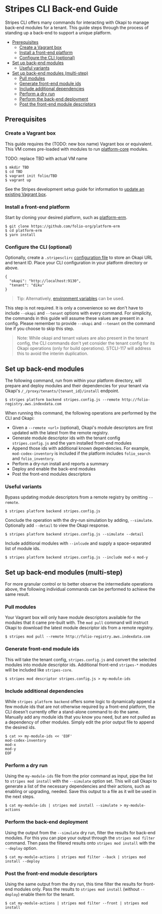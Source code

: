 # Stripes CLI Back-end Guide

Stripes CLI offers many commands for interacting with Okapi to manage back-end modules for a tenant.  This guide steps through the process of standing up a back-end to support a unique platform.

* [Prerequisites](#prerequisites)
    * [Create a Vagrant box](#create-a-vagrant-box)
    * [Install a front-end platform](#install-a-front-end-platform)
    * [Configure the CLI (optional)](#configure-the-cli-optional)
* [Set up back-end modules](#set-up-back-end-modules)
    * [Useful variants](#useful-variants)
* [Set up back-end modules (multi-step)](#set-up-back-end-modules-multi-step)
    * [Pull modules](#pull-modules)
    * [Generate front-end module ids](#generate-front-end-module-ids)
    * [Include additional dependencies](#include-additional-dependencies)
    * [Perform a dry run](#perform-a-dry-run)
    * [Perform the back-end deployment](#perform-the-back-end-deployment)
    * [Post the front-end module descriptors](#post-the-front-end-module-descriptors)


## Prerequisites

### Create a Vagrant box

This guide requires the (TODO: new box name) Vagrant box or equivalent.  This VM comes pre-loaded with modules to run [platform-core](https://github.com/folio-org/platform-core) modules.  

TODO: replace TBD with actual VM name
```
$ mkdir TBD
$ cd TBD
$ vagrant init folio/TBD
$ vagrant up
```

See the Stripes development setup guide for information to [update an existing Vagrant box](https://github.com/folio-org/stripes/blob/master/doc/new-development-setup.md#update-your-vagrant-box).


### Install a front-end platform

Start by cloning your desired platform, such as [platform-erm](https://github.com/folio-org/platform-erm).

```
$ git clone https://github.com/folio-org/platform-erm
$ cd platform-erm
$ yarn install
```

### Configure the CLI (optional)

Optionally, create a `.stripesclirc` [configuration file](https://github.com/folio-org/stripes-cli/blob/master/doc/user-guide.md#configuration) to store an Okapi URL and tenant ID. Place your CLI configuration in your platform directory or above.

```
{
  "okapi": "http://localhost:9130",
  "tenant": "diku"
}
```

> Tip: Alternatively, [environment variables](https://github.com/folio-org/stripes-cli/blob/master/doc/user-guide.md#environment-variables) can be used.

This step is not required.  It is only a convenience so we don't have to include `--okapi` and `--tenant` options with every command.  For simplicity, the commands in this guide will assume these values are present in a config.  Please remember to provide `--okapi` and `--tenant` on the command line if you choose to skip this step.

> Note: While okapi and tenant values are also present in the tenant config, the CLI commands don't yet consider the tenant config for its Okapi operations (only for build operations). STCLI-117 will address this to avoid the interim duplication.


## Set up back-end modules

The following command, run from within your platform directory, will prepare and deploy modules and their dependencies for your tenant via Okapi's `/_/proxy/tenants/{tenant_id}/install` endpoint.

```
$ stripes platform backend stripes.config.js --remote http://folio-registry.aws.indexdata.com
```

When running this command, the following operations are performed by the CLI and Okapi:
- Given a `--remote <url>` (optional), Okapi's module descriptors are first updated with the latest from the remote registry.
- Generate module descriptor ids with the tenant config `stripes.config.js` and the yarn installed front-end modules
- Append those ids with additional known dependencies.  For example, `mod-codex-inventory` is included if the platform includes `folio_search` and `folio_inventory`.
- Perform a dry-run install and reports a summary
- Deploy and enable the back-end modules
- Post the front-end modules descriptors

### Useful variants

Bypass updating module descriptors from a remote registry by omitting `--remote`.
```
$ stripes platform backend stripes.config.js
```

Conclude the operation with the dry-run simulation by adding, `--simulate`.  Optionally add `--detail` to view the Okapi response.
```
$ stripes platform backend stripes.config.js --simulate --detail
```

Include additional modules with `--inlcude` and supply a space-separated list of module ids.
```
$ stripes platform backend stripes.config.js --include mod-x mod-y
```


## Set up back-end modules (multi-step)

For more granular control or to better observe the intermediate operations above, the following individual commands can be performed to achieve the same result.

### Pull modules
Your Vagrant box will only have module descriptors available for the modules that it came pre-built with.  The `mod pull` command will instruct Okapi to download the latest module descriptor ids from a remote registry.

```
$ stripes mod pull --remote http://folio-registry.aws.indexdata.com
```
 
### Generate front-end module ids

This will take the tenant config, `stripes.config.js` and convert the selected modules into module descriptor ids.  Additional front-end `stripes-*` modules will be included like `stripes-core`.
```
$ stripes mod descriptor stripes.config.js > my-module-ids
```

### Include additional dependencies

While `stripes platform backend` offers some logic to dynamically append a few module ids that are not otherwise required by a front-end platform, the CLI doesn't currently offer a stand-alone command to do the same.  Manually add any module ids that you know you need, but are not pulled as a dependency of other modules.  Simply edit the prior output file to append the desired ids.

```
$ cat >> my-module-ids << 'EOF'
mod-codex-inventory
mod-x
mod-y
EOF
```

### Perform a dry run

Using the `my-module-ids` file from the prior command as input, pipe the list to `stripes mod install` with the `--simulate` option set.  This will call Okapi to generate a list of the necessary dependencies and their actions, such as enabling or upgrading, needed.  Save this output to a file as it will be used in the next steps.

```
$ cat my-module-ids | stripes mod install --simulate > my-module-actions
```

### Perform the back-end deployment

Using the output from the `--simulate` dry run, filter the results for back-end modules.  For this you can pipe your output through the `stripes mod filter` command. Then pass the filtered results onto `stripes mod install` with the `--deploy` option.

```
$ cat my-module-actions | stripes mod filter --back | stripes mod install --deploy
```


### Post the front-end module descriptors

Using the same output from the dry run, this time filter the results for front-end modules only. Pass the results to `stripes mod install` (without `--deploy`) enable them for the tenant.

```
$ cat my-module-actions | stripes mod filter --front | stripes mod install
```
